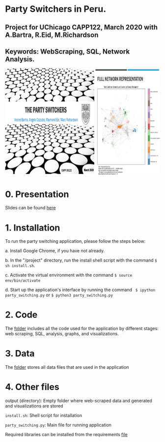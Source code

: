 # Party Switchers in Peru.
## Project for UChicago CAPP122, March 2020 with A.Bartra, R.Eid, M.Richardson
## Keywords: WebScraping, SQL, Network Analysis.

<img src="https://github.com/acozzubo/party-switchers/blob/main/images/net3.png" alt="drawing" height="350" width="1200"/>


# 0. Presentation 
Slides can be found [here](<https://github.com/acozzubo/party-switchers/blob/main/The Party Switchers.pptx>)

# 1. Installation 

To run the party switching application, please follow the steps below:

a. Install Google Chrome, if you have not already.

b. In the "/project" directory, run the install shell script with the
	   command ```$ sh install.sh```.

c. Activate the virtual environment with the command ```$ source env/bin/activate```

d. Start up the application's interface by running the command
	   ``` $ ipython party_switching.py``` or ```$ python3 party_switching.py```

# 2. Code 
The [folder](https://github.com/acozzubo/party-switchers/tree/main/code) includes all the code used for the application by different stages: web scraping, SQL, analysis, graphs, and visualizations.

# 3. Data

The [folder](https://github.com/acozzubo/party-switchers/tree/main/data) stores all data files that are used in the application

# 4. Other files 

output (directory): Empty folder where web-scraped data and generated and visualizations are stored

```install.sh```: Shell script for installation

```party_switching.py```: Main file for running application

Required libraries can be installed from the requirements [file](https://github.com/acozzubo/party-switchers/blob/main/requirements.txt)

